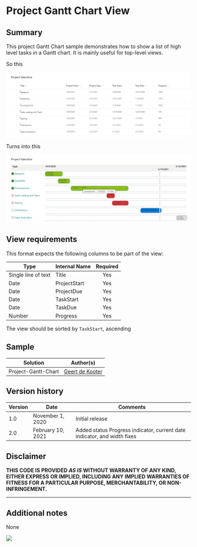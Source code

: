 # Project Gantt Chart View

## Summary
This project Gantt Chart sample demonstrates how to show a list of high level tasks in a Gantt chart. It is mainly useful for top-level views.

So this

![list view](./unformattedlistview.png)  

Turns into this

![screenshot of format](./screenshot.png)  

## View requirements
This format expects the following columns to be part of the view:

|Type|Internal Name|Required|
|---|---|:---:|
|Single line of text|Title|Yes|
|Date|ProjectStart|Yes|
|Date|ProjectDue|Yes|
|Date|TaskStart|Yes|
|Date|TaskDue|Yes|
|Number|Progress|Yes|

The view should be sorted by `TaskStart`, ascending

## Sample

Solution|Author(s)
--------|---------
Project-Gantt-Chart | [Geert de Kooter](https://twitter.com/gdekooter)

## Version history

Version|Date|Comments
-------|----|--------
1.0|November 1, 2020|Initial release
2.0|February 10, 2021| Added status Progress indicator, current date indicator, and width fixes

## Disclaimer
**THIS CODE IS PROVIDED *AS IS* WITHOUT WARRANTY OF ANY KIND, EITHER EXPRESS OR IMPLIED, INCLUDING ANY IMPLIED WARRANTIES OF FITNESS FOR A PARTICULAR PURPOSE, MERCHANTABILITY, OR NON-INFRINGEMENT.**

---

## Additional notes

None

<img src="https://telemetry.sharepointpnp.com/sp-dev-list-formatting/view-samples/project-gantt-chart" />
